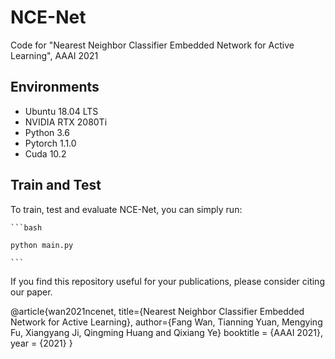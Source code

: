 # NCE-Net
Code for "Nearest Neighbor Classifier Embedded Network for Active Learning", AAAI 2021


## Environments

* Ubuntu 18.04 LTS
* NVIDIA RTX 2080Ti
* Python 3.6
* Pytorch 1.1.0
* Cuda 10.2


## Train and Test

    
To train, test and evaluate NCE-Net, you can simply run:
 
    ```bash
    
    python main.py
    
    ```

If you find this repository useful for your publications, please consider citing our paper.

@article{wan2021ncenet,
    title={Nearest Neighbor Classifier Embedded Network for Active Learning},
    author={Fang Wan, Tianning Yuan, Mengying Fu, Xiangyang Ji, Qingming Huang and Qixiang Ye}
    booktitle = {AAAI 2021},
    year = {2021}
}
